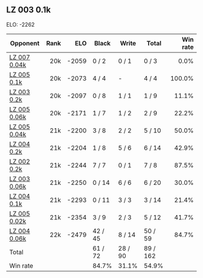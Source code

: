 ## LZ 003 0.1k ##

ELO: -2262

Opponent | Rank | ELO | Black | Write | Total | Win rate
---------|-----:|----:|-------|-------|-------|-------:
[LZ 007 0.04k](LZ%20007%200.04k.md) | 20k | -2059 | 0 / 2 | 0 / 1 | 0 / 3 | 0.0%
[LZ 005 0.1k](LZ%20005%200.1k.md) | 20k | -2073 | 4 / 4 | - | 4 / 4 | 100.0%
[LZ 003 0.2k](LZ%20003%200.2k.md) | 20k | -2097 | 0 / 8 | 1 / 1 | 1 / 9 | 11.1%
[LZ 005 0.06k](LZ%20005%200.06k.md) | 20k | -2171 | 1 / 7 | 1 / 2 | 2 / 9 | 22.2%
[LZ 005 0.04k](LZ%20005%200.04k.md) | 21k | -2200 | 3 / 8 | 2 / 2 | 5 / 10 | 50.0%
[LZ 004 0.2k](LZ%20004%200.2k.md) | 21k | -2204 | 1 / 8 | 5 / 6 | 6 / 14 | 42.9%
[LZ 002 0.2k](LZ%20002%200.2k.md) | 21k | -2244 | 7 / 7 | 0 / 1 | 7 / 8 | 87.5%
[LZ 003 0.06k](LZ%20003%200.06k.md) | 21k | -2250 | 0 / 14 | 6 / 6 | 6 / 20 | 30.0%
[LZ 004 0.1k](LZ%20004%200.1k.md) | 21k | -2293 | 0 / 11 | 3 / 3 | 3 / 14 | 21.4%
[LZ 005 0.02k](LZ%20005%200.02k.md) | 21k | -2354 | 3 / 9 | 2 / 3 | 5 / 12 | 41.7%
[LZ 004 0.06k](LZ%20004%200.06k.md) | 22k | -2479 | 42 / 45 | 8 / 14 | 50 / 59 | 84.7%
Total | | | 61 / 72 | 28 / 90 | 89 / 162 | 
Win rate| | | 84.7% | 31.1% | 54.9% | 
